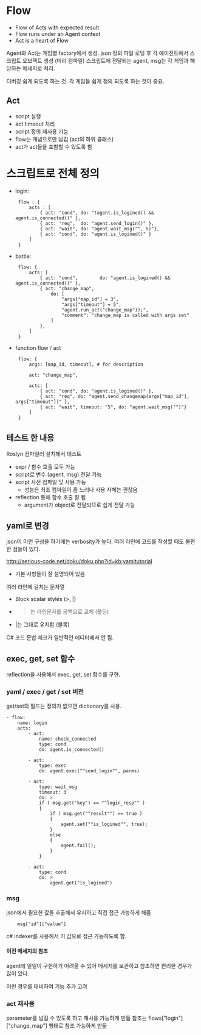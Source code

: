 # Flow 

 - Flow of Acts with expected result 
 - Flow runs under an Agent context 
 - Act is a heart of Flow 

 Agent와 Act는 게임별 factory에서 생성. 
 json 정의 파일 로딩 후 각 에이전트에서 스크립트 오브젝트 생성 (미리 컴파일)
 스크립트에 전달되는 agent, msg는 각 게임과 해당하는 메세지로 처리.

 디버깅 쉽게 되도록 하는 것. 
 각 게임들 쉽게 정의 되도록 하는 것이 중요. 

## Act 

 - script 실행 
 - act timeout 처리 
 - script 정의 재사용 기능 
 - flow는 개념으로만 남김 (act의 하위 클래스)
 - act가 act들을 포함할 수 있도록 함  
  
# 스크립트로 전체 정의

 - login: 

        flow : { 
            acts : [
                { act: "cond", do: "!agent.is_logined() && agent.is_connected()" }, 
                { act: "req",  do: "agent.send_login()" }, 
                { act: "wait", do: "agent.wait_msg("", 5)"}, 
                { act: "cond", do: "agent.is_logined()" }                
            ]
        }

 - battle: 

        flow: { 
            acts: [
                { act: "cond",        do: "agent.is_logined() && agent.is_connected()" }, 
                { act: "change_map",  
                    do: [
                        "args["map_id"] = 3", 
                        "args["timeout"] = 5", 
                        "agent.run_act("change_map"));", 
                        "comment": "change_map is called with args set"
                    ]                     
                },                                
            ]
        }

 - function flow / act 

        flow: { 
            args: [map_id, timeout], # for description

            act: "change_map", 
            
            acts: [
                { act: "cond", do: "agent.is_logined()" }, 
                { act: "req", do: "agent.send_changemap(args["map_id"], args["timeout"])" },
                { act: "wait", timeout: "5", do: "agent.wait_msg("")"}
            ]
        }

## 테스트 한 내용 

 Roslyn 컴파일러 설치해서 테스트 

  - expr / 함수 호출 모두 가능 
  - script로 변수 (agent, msg) 전달 가능 
  - script 사전 컴파일 및 사용 가능 
    - 성능은 최초 컴파일이 좀 느리나 사용 자체는 괜찮음 
  - reflection 통해 함수 호출 잘 됨 
    - argument가 object로 전달되므로 쉽게 전달 가능 

## yaml로 변경 

 json이 이런 구성을 하기에는 verbosity가 높다. 
 여러 라인에 코드를 작성할 때도 불편한 점들이 있다.

 http://serious-code.net/doku/doku.php?id=kb:yamltutorial
 - 기본 사항들이 잘 설명되어 있음 

 여러 라인에 걸치는 문자열
 - Block scalar styles (>, |)
 - >는 라인문자를 공백으로 교체 (폴딩)
 - |는 그대로 유지함 (블록) 

C# 코드 문법 체크가 일반적인 에디터에서 안 됨. 


## exec, get, set 함수 

reflection을 사용해서 exec, get, set 함수를 구현. 
 
### yaml / exec / get / set 버전 

get/set의 필드는 정의가 없으면 dictionary를 사용.

    - flow: 
        name: login 
        acts: 
            - act: 
                name: check_connected
                type: cond 
                do: agent.is_connected() 

            - act: 
                type: exec
                do: agent.exec(""send_login"", parms)

            - act: 
                type: wait_msg
                timeout: 3
                do: > 
                if ( msg.get("key") == ""login_resp"" )
                {
                    if ( msg.get(""result"") == true )
                    {
                        agent.set(""is_logined"", true);
                    }
                    else 
                    {
                        agent.fail();
                    }
                }

            - act: 
                type: cond
                do: > 
                    agent.get("is_logined")


### msg 

 json에서 필요한 값들 추출해서 유지하고 직접 접근 가능하게 해줌 

        msg["id"]["value"]

c# indexer를 사용해서 키 값으로 접근 가능하도록 함. 

#### 이전 메세지의 참조 

agent에 일일이 구현하기 어려울 수 있어 메세지를 보관하고 참조하면 
편리한 경우가 많이 있다. 

이런 경우를 대비하여 기능 추가 고려


### act 재사용 

parameter를 넘길 수 있도록 하고 재사용 가능하게 만듦 
참조는 flows["login"]["change_map"] 형태로 참조 가능하게 만듦 

